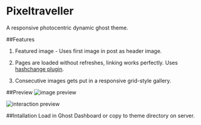 Pixeltraveller
==============

A responsive photocentric dynamic ghost theme.

##Features
1. Featured image - Uses first image in post as header image.

2. Pages are loaded without refreshes, linking works perfectly. Uses [hashchange plugin](https://github.com/cowboy/jquery-hashchange).

3. Consecutive images gets put in a responsive grid-style gallery.

##Preview
![image preview](http://pixelkultur.se/wp-content/uploads/2014/05/pixeltraveller.png)

![interaction preview](http://pixelkultur.se/wp-content/uploads/2014/05/pixeltraveller_interaction.gif)

##Intallation
Load in Ghost Dashboard or copy to theme directory on server.